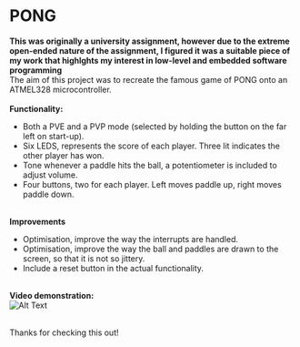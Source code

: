 # **PONG** <br/> 
**This was originally a university assignment, however due to the extreme open-ended nature of the assignment, I figured it was a suitable piece of my work that highlghts my interest in low-level and embedded software programming** <br/> 
The aim of this project was to recreate the famous game of PONG onto an ATMEL328 microcontroller. <br/><br/>
**Functionality:** <br/> 
- Both a PVE and a PVP mode (selected by holding the button on the far left on start-up). 
- Six LEDS, represents the score of each player. Three lit indicates the other player has won. 
- Tone whenever a paddle hits the ball, a potentiometer is included to adjust volume. 
- Four buttons, two for each player. Left moves paddle up, right moves paddle down. <br/> <br/> 

**Improvements** <br/>
- Optimisation, improve the way the interrupts are handled. <br/>
- Optimisation, improve the way the ball and paddles are drawn to the screen, so that it is not so jittery. <br/> 
- Include a reset button in the actual functionality. <br/> <br/> 

**Video demonstration:** <br/> 
![Alt Text](https://media.giphy.com/media/8b1YVtzlqosfThP39n/giphy.gif)

<br/> Thanks for checking this out!


